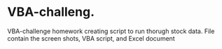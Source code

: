 # VBA-challeng.
VBA-challenge homework creating script to run thorugh stock data. File contain the screen shots, VBA script, and Excel document 
